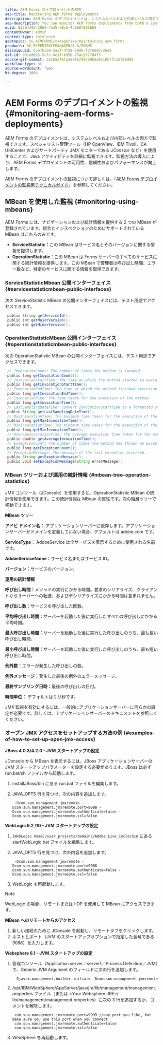 ```yaml
---
title: AEM Forms のデプロイメントの監視
seo-title: Monitoring AEM forms deployments
description: AEM Forms のデプロイメントは、システムレベルおよび内部レベルの両方で監視できます。このドキュメントでは、AEM Forms のデプロイメントの監視について説明します。
seo-description: You can monitor AEM forms deployments from both a system level and an internal level. Learn more about monitoring AEM forms deployments from this document.
uuid: 032b7a93-3069-4ad5-a8c6-4c160f290669
contentOwner: admin
content-type: reference
geptopics: SG_AEMFORMS/categories/maintaining_aem_forms
products: SG_EXPERIENCEMANAGER/6.5/FORMS
discoiquuid: b3e7bca0-5aaf-4f28-bddb-fd7e8ed72ee8
exl-id: 931e8095-5c7c-4c1f-b95b-75ac2827d4f3
source-git-commit: b220adf6fa3e9faf94389b9a9416b7fca2f89d9d
workflow-type: ht
source-wordcount: '605'
ht-degree: 100%

---
```


# AEM Forms のデプロイメントの監視 {#monitoring-aem-forms-deployments}

AEM Forms のデプロイメントは、システムレベルおよび内部レベルの両方で監視できます。スペシャリスト管理ツール（HP OpenView、IBM Tivoli、CA UniCenter およびサードパーティ JMX モニターである *JConsole* など）を使用することで、Java アクティビティを詳細に監視できます。監視方法の導入により、AEM Forms デプロイメントの可用性、信頼性およびパフォーマンスが向上します。

AEM Forms のデプロイメントの監視について詳しくは、「[AEM Forms デプロイメントの監視用テクニカルガイド](https://www.adobe.com/devnet/livecycle/pdfs/lc_monitoring_wp_ue.pdf)」を参照してください。

## MBean を使用した監視 {#monitoring-using-mbeans}

AEM Forms には、ナビゲーションおよび統計情報を提供する 2 つの MBean が登録されています。統合とインスペクションのためにサポートされている MBean はこれらのみです。

* **ServiceStatistic：**&#x200B;この MBean はサービス名とそのバージョンに関する情報を提供します。
* **OperationStatistic：**&#x200B;この MBean は Forms サーバーのすべてのサービスに関する統計情報を提供します。この MBean で管理者は呼び出し時間、エラー数など、特定のサービスに関する情報を取得できます。

### ServiceStatisticMbean 公開インターフェイス {#servicestatisticmbean-public-interfaces}

次の ServiceStatistic MBean の公開インターフェイスには、テスト用途でアクセスできます。

```java
 public String getServiceId();
 public int getMajorVersion();
 public int getMinorVersion();
```

### OperationStatisticMbean 公開インターフェイス {#operationstatisticmbean-public-interfaces}

次の OperationStatistic MBean の公開インターフェイスには、テスト用途でアクセスできます。

```java
 // InvocationCount: The number of times the method is invoked.
 public long getInvocationCount();
 // InvocationStartTime: The time at which the method started to execute.
 public long getInvocationStartTime();
 // InvocationEndTime: The time at which the method finished execution.
 public long getInvocationEndTime();
 // InvocationTime: The time taken for the execution of the method.
 public long getInvocationTime();
 // LastSamplingDateTime: Convert InvocationStartTime to a formatted string
 public String getLastSamplingDateTime();
 // MaxInvocationTime: The maximum time taken for the execution of the method.
 public long getMaxInvocationTime();
 // MinInvocationTime: The minimum time taken for the execution of the method.
 public long getMinInvocationTime();
 // AverageInvocationTime: the averege execution time taken for the execution of the method.
 public double getAverageInvocationTime();
 // ExceptionCount: The number of times the method has thrown an Exception.
 public long getExceptionCount();
 // ExceptionMessage: The message of the last exception occurred.
 public String getExeptionMessage();
 public void setExceptionMessage(String errorMessage);
```

### MBean ツリーおよび運用の統計情報 {#mbean-tree-operation-statistics}

JMX コンソール（JConsole）を使用すると、OperationStatistic MBean の統計情報を使用できます。この統計情報は MBean の属性です。次の階層ツリーで移動できます。

**MBean ツリー**

**アドビ ドメイン名：** アプリケーションサーバーに依存します。アプリケーションサーバーがドメインを定義していない場合、デフォルトは adobe.com です。

**ServiceType：** AdobeService は全サービスを表示するために使用される名前です。

**AdobeServiceName：**&#x200B;サービス名またはサービス ID。

**バージョン：**&#x200B;サービスのバージョン。

**運用の統計情報**

**呼び出し時間：**&#x200B;メソッドの実行にかかる時間。要求のシリアライズ、クライアントからサーバーへの転送、およびデシリアライズにかかる時間は含まれません。

**呼び出し数：**&#x200B;サービスを呼び出した回数。

**平均呼び出し時間：**&#x200B;サーバーを起動した後に実行したすべての呼び出しにかかる平均時間。

**最大呼び出し時間：**&#x200B;サーバーを起動した後に実行した呼び出しのうち、最も長い呼び出し時間。

**最小呼び出し時間：**&#x200B;サーバーを起動した後に実行した呼び出しのうち、最も短い呼び出し時間。

**例外数：**&#x200B;エラーが発生した呼び出しの数。

**例外メッセージ：**&#x200B;発生した最後の例外のエラーメッセージ。

**最終サンプリング日時：**&#x200B;最後の呼び出しの日付。

**時間単位：** デフォルトはミリ秒です。

JMX 監視を有効にするには、一般的にアプリケーションサーバーに何らかの設定が必要です。詳しくは、アプリケーションサーバーのドキュメントを参照してください。

### オープン JMX アクセスをセットアップする方法の例 {#examples-of-how-to-set-up-open-jmx-access}

**JBoss 4.0.3/4.2.0 - JVM スタートアップの設定**

JConsole から MBean を表示するには、JBoss アプリケーションサーバーの JVM スタートアップパラメーターを設定する必要があります。JBoss は必ず run.bat/sh ファイルから起動します。

1. InstallJBoss/bin にある run.bat ファイルを編集します。
1. JAVA_OPTS 行を見つけ、次の内容を追加します。

   ```shell
    -Dcom.sun.management.jmxremote -Dcom.sun.management.jmxremote.port=9088 -Dcom.sun.management.jmxremote.authenticate=false -Dcom.sun.management.jmxremote.ssl=false
   ```

**WebLogic 9.2 /10 - JVM スタートアップの設定**

1. `[WebLogic home]/user_projects/domains/Adobe_Live_Cycle/bin` にある startWebLogic.bat ファイルを編集します。
1. JAVA_OPTS 行を見つけ、次の内容を追加します。

   ```shell
    -Dcom.sun.management.jmxremote -Dcom.sun.management.jmxremote.port=9088 -Dcom.sun.management.jmxremote.authenticate=false -Dcom.sun.management.jmxremote.ssl=false
   ```

1. WebLogic を再起動します。

>[!NOTE]
>
>WebLogic の場合、リモートまたは IIOP を使用して MBean にアクセスできます。

**MBean へのリモートからのアクセス**

1. 新しい接続のために JConsole を起動し、リモートタブをクリックします。
1. ホストとポート（JVM のスタートアップオプションで指定した番号である 9088）を入力します。

**Websphere 6.1 - JVM スタートアップの設定**

1. 管理コンソール（Application server／server1／Process Definition／JVM）で、Generic JVM Argument のフィールドに次の行を追加します。

   ```shell
    -Djavax.management.builder.initial= -Dcom.sun.management.jmxremote
   ```

1. /opt/IBM/WebSphere/AppServer/java/jre/lib/management/management.properties ファイル（または &lt;Your Websphere JRE>/ lib/management/management.properties）に次の 3 行を追加するか、コメントを解除します。

   ```shell
    com.sun.management.jmxremote.port=9999 //any port you like, but make sure you use this port when you connect
    com.sun.management.jmxremote.authenticate=false
    com.sun.management.jmxremote.ssl=false
   ```

1. WebSphere を再起動します。
